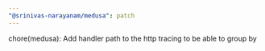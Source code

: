 ```yaml
---
"@srinivas-narayanam/medusa": patch
---
```


chore(medusa): Add handler path to the http tracing to be able to group by
